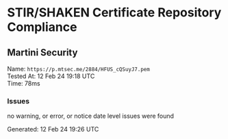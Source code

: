 # STIR/SHAKEN Certificate Repository Compliance

## Martini Security

Name: `https://p.mtsec.me/2884/HFUS_cQSuyJ7.pem`\
Tested At: 12 Feb 24 19:18 UTC\
Time: 78ms

### Issues

no warning, or error, or notice date level issues were found

Generated: 12 Feb 24 19:26 UTC